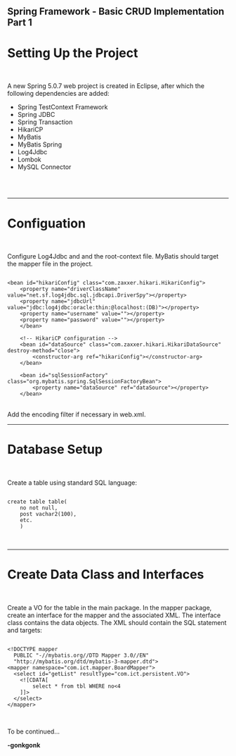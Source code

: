 ## Spring Framework - Basic CRUD Implementation Part 1

# Setting Up the Project

<br>

A new Spring 5.0.7 web project is created in Eclipse, after which the following dependencies are added:

<ul>
<li>Spring TestContext Framework</li>
<li>Spring JDBC</li>
<li>Spring Transaction</li>
<li>HikariCP</li>
<li>MyBatis</li>
<li>MyBatis Spring</li>
<li>Log4Jdbc</li>
<li>Lombok</li>
<li>MySQL Connector</li>
</ul>
<br>

<br>

---

# Configuation

<br>

Configure Log4Jdbc and and the root-context file. MyBatis should target the mapper file in the project.
<br>
<pre><code class="language-xml">
&lt;bean id=&quot;hikariConfig&quot; class=&quot;com.zaxxer.hikari.HikariConfig&quot;&gt;
    &lt;property name=&quot;driverClassName&quot; value=&quot;net.sf.log4jdbc.sql.jdbcapi.DriverSpy&quot;&gt;&lt;/property&gt;
    &lt;property name=&quot;jdbcUrl&quot; value=&quot;jdbc:log4jdbc:oracle:thin:@localhost:(DB)&quot;&gt;&lt;/property&gt;
    &lt;property name=&quot;username&quot; value=&quot;&quot;&gt;&lt;/property&gt;
    &lt;property name=&quot;password&quot; value=&quot;&quot;&gt;&lt;/property&gt;
	&lt;/bean&gt;

	&lt;!-- HikariCP configuration --&gt;
	&lt;bean id=&quot;dataSource&quot; class=&quot;com.zaxxer.hikari.HikariDataSource&quot; destroy-method=&quot;close&quot;&gt;
	    &lt;constructor-arg ref=&quot;hikariConfig&quot;&gt;&lt;/constructor-arg&gt;
	&lt;/bean&gt;

	&lt;bean id=&quot;sqlSessionFactory&quot; class=&quot;org.mybatis.spring.SqlSessionFactoryBean&quot;&gt;
		&lt;property name=&quot;dataSource&quot; ref=&quot;dataSource&quot;&gt;&lt;/property&gt;
	&lt;/bean&gt;
</code></pre>
<br>
Add the encoding filter if necessary in web.xml.
<br>

---

# Database Setup

<br>

Create a table using standard SQL language:
<pre><code class="language-sql">
create table table(
	no not null,
	post vachar2(100),
	etc.
	)
</code></pre>
<br>

---

# Create Data Class and Interfaces

<br>

Create a VO for the table in the main package. In the mapper package, create an interface for the mapper and the associated XML. The interface class contains the data objects. The XML should contain the SQL statement and targets:
<br>
<pre><code class="language-xml">
&lt;!DOCTYPE mapper
  PUBLIC &quot;-//mybatis.org//DTD Mapper 3.0//EN&quot;
  &quot;http://mybatis.org/dtd/mybatis-3-mapper.dtd&quot;&gt;
&lt;mapper namespace=&quot;com.ict.mapper.BoardMapper&quot;&gt;
  &lt;select id=&quot;getList&quot; resultType=&quot;com.ict.persistent.VO&quot;&gt;
    &lt;![CDATA[
    	select * from tbl WHERE no&lt;4
    ]]&gt;
  &lt;/select&gt;
&lt;/mapper&gt;
</code></pre>
<br>

To be continued...


**-gonkgonk**

